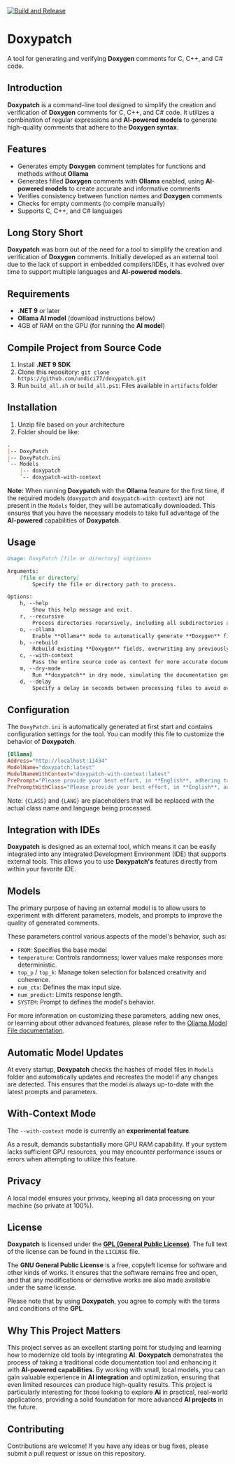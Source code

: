 [![Build and Release](https://github.com/undici77/DoxyPatch/actions/workflows/dotnet-desktop.yml/badge.svg)](https://github.com/undici77/DoxyPatch/actions/workflows/dotnet-desktop.yml)

# **Doxypatch**

A tool for generating and verifying **Doxygen** comments for C, C++, and C# code.

## **Introduction**

**Doxypatch** is a command-line tool designed to simplify the creation and verification of **Doxygen** comments for C, C++, and C# code. It utilizes a combination of regular expressions and **AI-powered models** to generate high-quality comments that adhere to the **Doxygen syntax**.

## **Features**

* Generates empty **Doxygen** comment templates for functions and methods without **Ollama**
* Generates filled **Doxygen** comments with **Ollama** enabled, using **AI-powered models** to create accurate and informative comments
* Verifies consistency between function names and **Doxygen** comments
* Checks for empty comments (to compile manually)
* Supports C, C++, and C# languages

## **Long Story Short**

**Doxypatch** was born out of the need for a tool to simplify the creation and verification of **Doxygen** comments. Initially developed as an external tool due to the lack of support in embedded compilers/IDEs, it has evolved over time to support multiple languages and **AI-powered models**.

## **Requirements**

* **.NET 9** or later 
* **Ollama AI model** (download instructions below)
* 4GB of RAM on the GPU (for running the **AI model**)

## **Compile Project from Source Code**

1. Install **.NET 9 SDK**
2. Clone this repository: `git clone https://github.com/undici77/doxypatch.git`
3. Run `build_all.sh` or `build_all.ps1`: Files available in `artifacts` folder 

## **Installation**

1. Unzip file based on your architecture
2. Folder should be like:

```markdown
.
|-- DoxyPatch
|-- DoxyPatch.ini
`-- Models
    |-- doxypatch
    `-- doxypatch-with-context
```

**Note:** When running **Doxypatch** with the **Ollama** feature for the first time, if the required models (`doxypatch` and `doxypatch-with-context`) are not present in the `Models` folder, they will be automatically downloaded. This ensures that you have the necessary models to take full advantage of the **AI-powered** capabilities of **Doxypatch**.

## **Usage**

```markdown
Usage: DoxyPatch [file or directory] <options>

Arguments:
    [file or directory]
        Specify the file or directory path to process.

Options:
    h, --help
        Show this help message and exit.
    r, --recursive
        Process directories recursively, including all subdirectories and files.
    o, --ollama
        Enable **Ollama** mode to automatically generate **Doxygen** fields for the specified files or directory.
    b, --rebuild
        Rebuild existing **Doxygen** fields, overwriting any previously generated documentation.
    c, --with-context
        Pass the entire source code as context for more accurate documentation generation (experimental feature).
    m, --dry-mode
        Run **doxypatch** in dry mode, simulating the documentation generation process without making any actual changes.
    d, --delay
        Specify a delay in seconds between processing files to avoid overheating GPU and CPU.
```

## **Configuration**

The `DoxyPatch.ini` is automatically generated at first start and contains configuration settings for the tool. You can modify this file to customize the behavior of **Doxypatch**.

```ini
[Ollama]
Address="http://localhost:11434"
ModelName="doxypatch:latest"
ModelNameWithContext="doxypatch-with-context:latest"
PrePrompt="Please provide your best effort, in **English**, adhering to the rules for this method written in '{LANG}':"
PrePromptWithClass="Please provide your best effort, in **English**, adhering to the rules for this '{CLASS}' class method written in '{LANG}':"
```

Note: `{CLASS}` and `{LANG}` are placeholders that will be replaced with the actual class name and language being processed.

## **Integration with IDEs**

**Doxypatch** is designed as an external tool, which means it can be easily integrated into any Integrated Development Environment (IDE) that supports external tools. This allows you to use **Doxypatch's** features directly from within your favorite IDE.

## **Models**

The primary purpose of having an external model is to allow users to experiment with different parameters, models, and prompts to improve the quality of generated comments.

These parameters control various aspects of the model's behavior, such as:

* `FROM`: Specifies the base model
* `temperature`: Controls randomness; lower values make responses more deterministic.  
* `top_p` / `top_k`: Manage token selection for balanced creativity and coherence.  
* `num_ctx`: Defines the max input size.  
* `num_predict`: Limits response length.  
* `SYSTEM`: Prompt to defines the model's behavior.

For more information on customizing these parameters, adding new ones, or learning about other advanced features, please refer to the [Ollama Model File documentation](https://github.com/ollama/ollama/blob/main/docs/modelfile.md).

## **Automatic Model Updates**

At every startup, **Doxypatch** checks the hashes of model files in `Models` folder and automatically updates and recreates the model if any changes are detected. This ensures that the model is always up-to-date with the latest prompts and parameters.

## **With-Context Mode**

The `--with-context` mode is currently an **experimental feature**. 

As a result,  demands substantially more GPU RAM capability. If your system lacks sufficient GPU resources, you may encounter performance issues or errors when attempting to utilize this feature.

## **Privacy**

A local model ensures your privacy, keeping all data processing on your machine (so private at 100%).

## **License**

**Doxypatch** is licensed under the [**GPL (General Public License)**](https://www.gnu.org/licenses/gpl-3.0.en.html). The full text of the license can be found in the `LICENSE` file.

The **GNU General Public License** is a free, copyleft license for software and other kinds of works. It ensures that the software remains free and open, and that any modifications or derivative works are also made available under the same license.

Please note that by using **Doxypatch**, you agree to comply with the terms and conditions of the **GPL**.

## **Why This Project Matters**

This project serves as an excellent starting point for studying and learning how to modernize old tools by integrating **AI**. **Doxypatch** demonstrates the process of taking a traditional code documentation tool and enhancing it with **AI-powered capabilities**. By working with small, local models, you can gain valuable experience in **AI integration** and optimization, ensuring that even limited resources can produce high-quality results. This project is particularly interesting for those looking to explore **AI** in practical, real-world applications, providing a solid foundation for more advanced **AI projects** in the future.

## **Contributing**

Contributions are welcome! If you have any ideas or bug fixes, please submit a pull request or issue on this repository.
